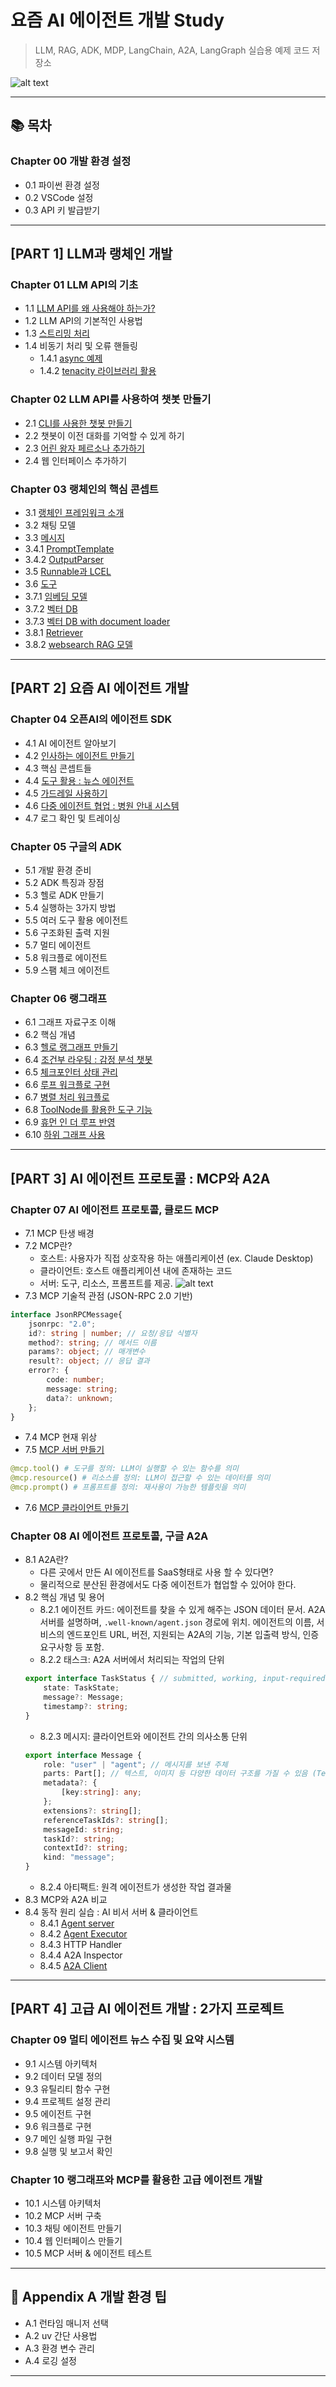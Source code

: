 # 요즘 AI 에이전트 개발 Study

> LLM, RAG, ADK, MDP, LangChain, A2A, LangGraph 실습용 예제 코드 저장소

![alt text](https://contents.kyobobook.co.kr/sih/fit-in/458x0/pdt/9791194383413.jpg)

---

## 📚 목차

### Chapter 00 개발 환경 설정
- 0.1 파이썬 환경 설정
- 0.2 VSCode 설정
- 0.3 API 키 발급받기

---

## [PART 1] LLM과 랭체인 개발

### Chapter 01 LLM API의 기초
- 1.1 [LLM API를 왜 사용해야 하는가?](1.1.api-ai-agent.py)
- 1.2 LLM API의 기본적인 사용법
- 1.3 [스트리밍 처리](1.3.stream-api.py)
- 1.4 비동기 처리 및 오류 핸들링
    - 1.4.1 [async 예제](1.4.1.async-api.py)
    - 1.4.2 [tenacity 라이브러리 활용](1.4.2.tenacity-lib.py)

### Chapter 02 LLM API를 사용하여 챗봇 만들기
- 2.1 [CLI를 사용한 챗봇 만들기](2.1.cli-chatbot.py)
- 2.2 챗봇이 이전 대화를 기억할 수 있게 하기
- 2.3 [어린 왕자 페르소나 추가하기](2.3.little-prince-chatbot.py)
- 2.4 웹 인터페이스 추가하기

### Chapter 03 랭체인의 핵심 콘셉트
- 3.1 [랭체인 프레임워크 소개](3.1.Introduction-to-Langchain.py)
- 3.2 채팅 모델
- 3.3 [메시지](3.3.Message-Langchain.py)
- 3.4.1 [PromptTemplate ](3.4.1.PromptTemplate.py)
- 3.4.2 [OutputParser](3.4.2.OutputParser.py)
- 3.5 [Runnable과 LCEL](3.5.RunnableLCEL.py)
- 3.6 [도구](3.6.tool-decorator.py)
- 3.7.1 [임베딩 모델](3.7.1.embedding.py)
- 3.7.2 [벡터 DB](3.7.2.vectorDB.py)
- 3.7.3 [벡터 DB with document loader](3.7.3.%20vectorDB-with-document-loader.py)
- 3.8.1 [Retriever](3.8.1.retriever-from-vectordb.py)
- 3.8.2 [websearch RAG 모델](3.8.2.websearch-RAG.py)

---

## [PART 2] 요즘 AI 에이전트 개발

### Chapter 04 오픈AI의 에이전트 SDK
- 4.1 AI 에이전트 알아보기
- 4.2 [인사하는 에이전트 만들기](4.2.openai-hello-agent.py)
- 4.3 핵심 콘셉트들
- 4.4 [도구 활용 : 뉴스 에이전트](4.4.tools-news-agent.py)
- 4.5 [가드레일 사용하기](4.5.guardrail-test.py)
- 4.6 [다중 에이전트 협업 : 병원 안내 시스템](4.6.handoff-agent.py)
- 4.7 로그 확인 및 트레이싱

### Chapter 05 구글의 ADK
- 5.1 개발 환경 준비
- 5.2 ADK 특징과 장점
- 5.3 헬로 ADK 만들기
- 5.4 실행하는 3가지 방법
- 5.5 여러 도구 활용 에이전트
- 5.6 구조화된 출력 지원
- 5.7 멀티 에이전트
- 5.8 워크플로 에이전트
- 5.9 스팸 체크 에이전트

### Chapter 06 랭그래프
- 6.1 그래프 자료구조 이해
- 6.2 핵심 개념
- 6.3 [헬로 랭그래프 만들기](6.3.hello-langgraph.py)
- 6.4 [조건부 라우팅 : 감정 분석 챗봇](6.4.sentiment-analysis-chatbot.py)
- 6.5 [체크포인터 상태 관리](6.5.checkpoint-langgraph.py)
- 6.6 [루프 워크플로 구현](6.6.loop-workflow.py)
- 6.7 [병렬 처리 워크플로](6.7.parallel_execution.py)
- 6.8 [ToolNode를 활용한 도구 기능](6.8.tool-langgraph.py)
- 6.9 [휴먼 인 더 루프 반영](6.9.human-in-loop.py)
- 6.10 [하위 그래프 사용](6.10.weather-subgraph.py)

---

## [PART 3] AI 에이전트 프로토콜 : MCP와 A2A

### Chapter 07 AI 에이전트 프로토콜, 클로드 MCP
- 7.1 MCP 탄생 배경
- 7.2 MCP란?
    * 호스트: 사용자가 직접 상호작용 하는 애플리케이션 (ex. Claude Desktop)
    * 클라이언트: 호스트 애플리케이션 내에 존재하는 코드
    * 서버: 도구, 리소스, 프롬프트를 제공.
![alt text](https://huggingface.co/datasets/mcp-course/images/resolve/main/unit1/4.png)
- 7.3 MCP 기술적 관점 (JSON-RPC 2.0 기반)
```TypeScript
interface JsonRPCMessage{
    jsonrpc: "2.0";
    id?: string | number; // 요청/응답 식별자
    method?: string; // 메서드 이름
    params?: object; // 매개변수
    result?: object; // 응답 결과
    error?: {
        code: number;
        message: string;
        data?: unknown;
    };
}
```
- 7.4 MCP 현재 위상
- 7.5 [MCP 서버 만들기](7.5.hello-mcp-server.py)
```Python
@mcp.tool() # 도구를 정의: LLM이 실행할 수 있는 함수를 의미
@mcp.resource() # 리소스를 정의: LLM이 접근할 수 있는 데이터를 의미
@mcp.prompt() # 프롬프트를 정의: 재사용이 가능한 템플릿을 의미
```
- 7.6 [MCP 클라이언트 만들기](7.6.hello-mcp-client.py)

### Chapter 08 AI 에이전트 프로토콜, 구글 A2A
- 8.1 A2A란? 
    * 다른 곳에서 만든 AI 에이전트를 SaaS형태로 사용 할 수 있다면?
    * 물리적으로 분산된 환경에서도 다중 에이전트가 협업할 수 있어야 한다.
- 8.2 핵심 개념 및 용어
    - 8.2.1 에이전트 카드: 에이전트를 찾을 수 있게 해주는 JSON 데이터 문서. A2A 서버를 설명하며, `.well-known/agent.json` 경로에 위치. 에이전트의 이름, 서비스의 엔드포인트 URL, 버전, 지원되는 A2A의 기능, 기본 입출력 방식, 인증 요구사항 등 포함.
    - 8.2.2 태스크: A2A 서버에서 처리되는 작업의 단위
    ```TypeScript
    export interface TaskStatus { // submitted, working, input-required, completed, canceled 등
        state: TaskState;
        message?: Message;
        timestamp?: string;
    }
    ```
    - 8.2.3 메시지: 클라이언트와 에이전트 간의 의사소통 단위 
    ```TypeScript
    export interface Message {
        role: "user" | "agent"; // 메시지를 보낸 주체
        parts: Part[]; // 텍스트, 이미지 등 다양한 데이터 구조를 가질 수 있음 (TextPart, FilePart, DataPart)
        metadata?: {
            [key:string]: any;
        };
        extensions?: string[];
        referenceTaskIds?: string[];
        messageId: string;
        taskId?: string;
        contextId?: string;
        kind: "message";
    }
    ```
    - 8.2.4 아티팩트: 원격 에이전트가 생성한 작업 결과물 
- 8.3 MCP와 A2A 비교
- 8.4 동작 원리 실습 : AI 비서 서버 & 클라이언트
    * 8.4.1 [Agent server](8.4.1.a2a-server.py)
    * 8.4.2 [Agent Executor](agent_executor.py)
    * 8.4.3 HTTP Handler
    * 8.4.4 A2A Inspector
    * 8.4.5 [A2A Client](8.4.4.a2a-client.py)

---

## [PART 4] 고급 AI 에이전트 개발 : 2가지 프로젝트

### Chapter 09 멀티 에이전트 뉴스 수집 및 요약 시스템
- 9.1 시스템 아키텍처
- 9.2 데이터 모델 정의
- 9.3 유틸리티 함수 구현
- 9.4 프로젝트 설정 관리
- 9.5 에이전트 구현
- 9.6 워크플로 구현
- 9.7 메인 실행 파일 구현
- 9.8 실행 및 보고서 확인

### Chapter 10 랭그래프와 MCP를 활용한 고급 에이전트 개발
- 10.1 시스템 아키텍처
- 10.2 MCP 서버 구축
- 10.3 채팅 에이전트 만들기
- 10.4 웹 인터페이스 만들기
- 10.5 MCP 서버 & 에이전트 테스트

---

## 📌 Appendix A 개발 환경 팁
- A.1 런타임 매니저 선택
- A.2 uv 간단 사용법
- A.3 환경 변수 관리
- A.4 로깅 설정

---